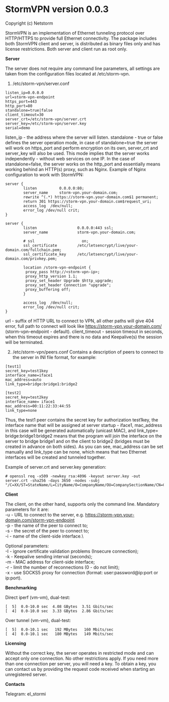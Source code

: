 StormVPN version 0.0.3
======================
Copyright (c) Netstorm

StormVPN is an implementation of Ethernet tunneling protocol over HTTP/HTTPS to provide full Ethernet connectivity. The package includes both StormVPN client and server, is distributed as binary files only and has license restrictions. Both server and client run as root only.

**Server**

The server does not require any command line parameters, all settings are taken from the configuration files located at /etc/storm-vpn.

1) /etc/storm-vpn/server.conf
```
listen_ip=0.0.0.0
url=storm-vpn-endpoint
https_port=443
http_port=80
standalone=true|false
client_timeout=30
server_crt=/etc/storm-vpn/server.crt
server_key=/etc/storm-vpn/server.key
serial=demo
```

listen_ip - the address where the server will listen. standalone - true or false defines the server operation mode, in case of standalone=true the server will work on https_port and perform encryption on its own, server_crt and server_key will also be used. This mode implies that the server works independently - without web services on one IP. In the case of standalone=false, the server works on the http_port and essentially means working behind an HTTP(s) proxy, such as Nginx. Example of Nginx configuration to work with StormVPN:

```
server {
        listen          0.0.0.0:80;
        server_name     storm-vpn.your-domain.com;
        rewrite ^(.*) https://storm-vpn.your-domain.com$1 permanent;
        return 301 https://storm-vpn.your-domain.com$request_uri;
        access_log  /dev/null;
        error_log /dev/null crit;
}

server {
        listen                  0.0.0.0:443 ssl;
        server_name             storm-vpn.your-domain.com;

        # ssl                     on;
        ssl_certificate         /etc/letsencrypt/live/your-domain.com/fullchain.pem;
        ssl_certificate_key     /etc/letsencrypt/live/your-domain.com/privkey.pem;

        location /storm-vpn-endpoint {
         proxy_pass http://<storm-vpn-ip>;
         proxy_http_version 1.1;
         proxy_set_header Upgrade $http_upgrade;
         proxy_set_header Connection "upgrade";
         proxy_buffering off;
        }

        access_log  /dev/null;
        error_log /dev/null crit;
}
```

url - suffix of HTTP URL to connect to VPN, all other paths will give 404 error, full path to connect will look like https://storm-vpn.your-domain.com/<url> (storm-vpn-endpoint - default). client_timeout - session timeout in seconds, when this timeout expires and there is no data and Keepalive(s) the session will be terminated.

2) /etc/storm-vpn/peers.conf
Contains a description of peers to connect to the server in INI file format, for example:
```
[test1]
secret_key=test1key
interface_name=iface1
mac_address=auto
link_type=bridge:bridge1:bridge2

[test2]
secret_key=test2key
interface_name= iface1
mac_address=00:11:22:33:44:55
link_type=none 
```

Thus, the test1 peer contains the secret key for authorization test1key, the interface name that will be assigned at server startup - iface1, mac_address in this case will be generated automatically (unicast MAC), and link_type= bridge:bridge1:bridge2 means that the program will join the interface on the server to bridge bridge1 and on the client to bridge2 (bridges must be created in advance on both sides). As you can see, mac_address can be set manually and link_type can be none, which means that two Ethernet interfaces will be created and tunneled together.

Example of server.crt and server.key generation:
```
# openssl req -x509 -newkey rsa:4096 -keyout server.key -out server.crt -sha256 -days 3650 -nodes -subj "/C=XX/ST=StateName/L=CityName/O=CompanyName/OU=CompanySectionName/CN=CommonNameOrHostname"
```

**Client**

The client, on the other hand, supports only the command line. Mandatory parameters for it are:\
-u - URL to connect to the server, e.g. https://storm-vpn.your-domain.com/storm-vpn-endpoint \
-p - the name of the peer to connect to;\
-s - the secret of the peer to connect to;\
-i - name of the client-side interface.\

Optional parameters:\
-I - ignore certificate validation problems (Insecure connection);\
-k - Keepalive sending interval (seconds);\
-m - MAC address for client-side interface;\
-r - limit the number of reconnections (0 - do not limit);\
-x - use SOCKS5 proxy for connection (format: user:password@ip:port or ip:port).

**Benchmarking**

Direct iperf (vm-vm), dual-test:
```
[  5]  0.0-10.0 sec  4.08 GBytes  3.51 Gbits/sec
[  4]  0.0-10.0 sec  3.33 GBytes  2.86 Gbits/sec
```

Over tunnel (vm-vm), dual-test:
```
[  5]  0.0-10.1 sec   192 MBytes   160 Mbits/sec
[  4]  0.0-10.1 sec   180 MBytes   149 Mbits/sec
```

**Licensing**

Without the correct key, the server operates in restricted mode and can accept only one connection. No other restrictions apply. If you need more than one connection per server, you will need a key. To obtain a key, you can contact us by providing the request code received when starting an unregistered server.

**Contacts**

Telegram: el_stormi
